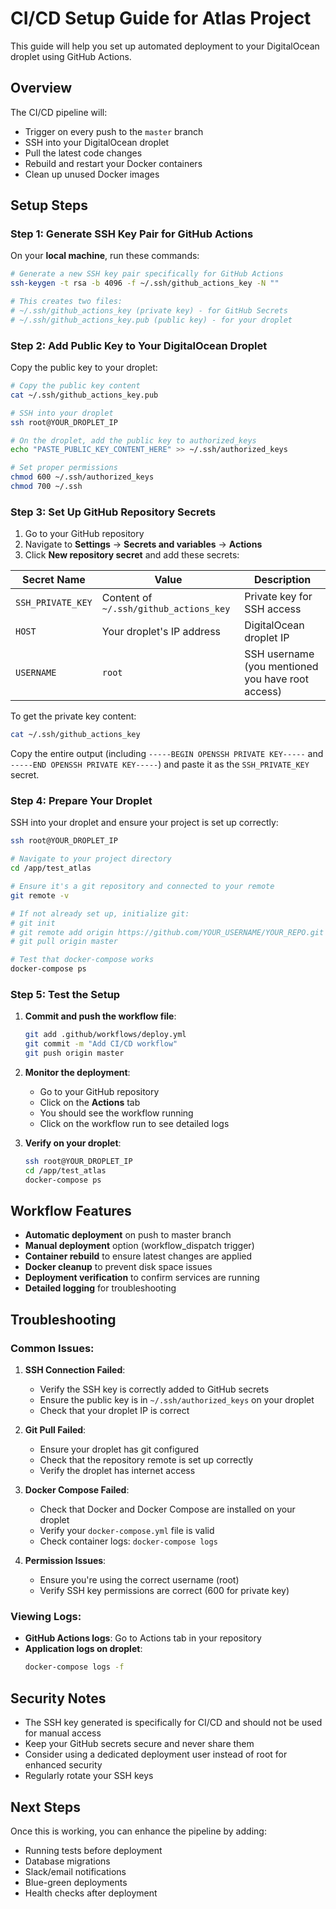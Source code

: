 # CI/CD Setup Guide for Atlas Project

This guide will help you set up automated deployment to your DigitalOcean droplet using GitHub Actions.

## Overview

The CI/CD pipeline will:

- Trigger on every push to the `master` branch
- SSH into your DigitalOcean droplet
- Pull the latest code changes
- Rebuild and restart your Docker containers
- Clean up unused Docker images

## Setup Steps

### Step 1: Generate SSH Key Pair for GitHub Actions

On your **local machine**, run these commands:

```bash
# Generate a new SSH key pair specifically for GitHub Actions
ssh-keygen -t rsa -b 4096 -f ~/.ssh/github_actions_key -N ""

# This creates two files:
# ~/.ssh/github_actions_key (private key) - for GitHub Secrets
# ~/.ssh/github_actions_key.pub (public key) - for your droplet
```

### Step 2: Add Public Key to Your DigitalOcean Droplet

Copy the public key to your droplet:

```bash
# Copy the public key content
cat ~/.ssh/github_actions_key.pub

# SSH into your droplet
ssh root@YOUR_DROPLET_IP

# On the droplet, add the public key to authorized_keys
echo "PASTE_PUBLIC_KEY_CONTENT_HERE" >> ~/.ssh/authorized_keys

# Set proper permissions
chmod 600 ~/.ssh/authorized_keys
chmod 700 ~/.ssh
```

### Step 3: Set Up GitHub Repository Secrets

1. Go to your GitHub repository
2. Navigate to **Settings** → **Secrets and variables** → **Actions**
3. Click **New repository secret** and add these secrets:

| Secret Name       | Value                                  | Description                                       |
| ----------------- | -------------------------------------- | ------------------------------------------------- |
| `SSH_PRIVATE_KEY` | Content of `~/.ssh/github_actions_key` | Private key for SSH access                        |
| `HOST`            | Your droplet's IP address              | DigitalOcean droplet IP                           |
| `USERNAME`        | `root`                                 | SSH username (you mentioned you have root access) |

To get the private key content:

```bash
cat ~/.ssh/github_actions_key
```

Copy the entire output (including `-----BEGIN OPENSSH PRIVATE KEY-----` and `-----END OPENSSH PRIVATE KEY-----`) and paste it as the `SSH_PRIVATE_KEY` secret.

### Step 4: Prepare Your Droplet

SSH into your droplet and ensure your project is set up correctly:

```bash
ssh root@YOUR_DROPLET_IP

# Navigate to your project directory
cd /app/test_atlas

# Ensure it's a git repository and connected to your remote
git remote -v

# If not already set up, initialize git:
# git init
# git remote add origin https://github.com/YOUR_USERNAME/YOUR_REPO.git
# git pull origin master

# Test that docker-compose works
docker-compose ps
```

### Step 5: Test the Setup

1. **Commit and push the workflow file**:

   ```bash
   git add .github/workflows/deploy.yml
   git commit -m "Add CI/CD workflow"
   git push origin master
   ```

2. **Monitor the deployment**:

   - Go to your GitHub repository
   - Click on the **Actions** tab
   - You should see the workflow running
   - Click on the workflow run to see detailed logs

3. **Verify on your droplet**:
   ```bash
   ssh root@YOUR_DROPLET_IP
   cd /app/test_atlas
   docker-compose ps
   ```

## Workflow Features

- **Automatic deployment** on push to master branch
- **Manual deployment** option (workflow_dispatch trigger)
- **Container rebuild** to ensure latest changes are applied
- **Docker cleanup** to prevent disk space issues
- **Deployment verification** to confirm services are running
- **Detailed logging** for troubleshooting

## Troubleshooting

### Common Issues:

1. **SSH Connection Failed**:

   - Verify the SSH key is correctly added to GitHub secrets
   - Ensure the public key is in `~/.ssh/authorized_keys` on your droplet
   - Check that your droplet IP is correct

2. **Git Pull Failed**:

   - Ensure your droplet has git configured
   - Check that the repository remote is set up correctly
   - Verify the droplet has internet access

3. **Docker Compose Failed**:

   - Check that Docker and Docker Compose are installed on your droplet
   - Verify your `docker-compose.yml` file is valid
   - Check container logs: `docker-compose logs`

4. **Permission Issues**:
   - Ensure you're using the correct username (root)
   - Verify SSH key permissions are correct (600 for private key)

### Viewing Logs:

- **GitHub Actions logs**: Go to Actions tab in your repository
- **Application logs on droplet**:
  ```bash
  docker-compose logs -f
  ```

## Security Notes

- The SSH key generated is specifically for CI/CD and should not be used for manual access
- Keep your GitHub secrets secure and never share them
- Consider using a dedicated deployment user instead of root for enhanced security
- Regularly rotate your SSH keys

## Next Steps

Once this is working, you can enhance the pipeline by adding:

- Running tests before deployment
- Database migrations
- Slack/email notifications
- Blue-green deployments
- Health checks after deployment
